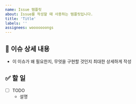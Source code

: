 ```yaml
---
name: Issue 템플릿
about: Issue를 작성할 때 사용하는 템플릿입니다.
title: 'Title'
labels: ''
assignees: wooooooongs
---
```


## 📝 이슈 상세 내용
- 이 이슈가 왜 필요한지, 무엇을 구현할 것인지 최대한 상세하게 작성

## ✅ 할 일
- [ ] TODO
  - 설명
